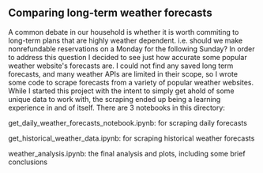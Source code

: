 
## Comparing long-term weather forecasts

A common debate in our household is whether it is worth commiting to long-term plans that are highly weather dependent. i.e. should we make nonrefundable reservations on a Monday for the following Sunday? In order to address this question I decided to see just how accurate some popular weather website's forecasts are. I could not find any saved long term forecasts, and many weather APIs are limited in their scope, so I wrote some code to scrape forecasts from a variety of popular weather websites. While I started this project with the intent to simply get ahold of some unique data to work with, the scraping ended up being a learning experience in and of itself. There are 3 notebooks in this directory: 

get_daily_weather_forecasts_notebook.ipynb: for scraping daily forecasts

get_historical_weather_data.ipynb: for scraping historical weather forecasts

weather_analysis.ipynb: the final analysis and plots, including some brief conclusions
